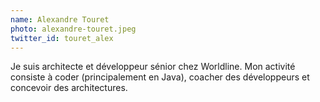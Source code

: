 ```yaml
---
name: Alexandre Touret
photo: alexandre-touret.jpeg
twitter_id: touret_alex
---
```


Je suis architecte et développeur sénior chez Worldline. Mon activité consiste à coder (principalement en Java), coacher des développeurs et concevoir des architectures.
